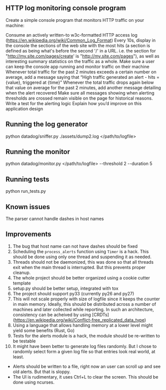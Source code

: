## HTTP log monitoring console program ##

Create a simple console program that monitors HTTP traffic on your machine:

Consume an actively written-to w3c-formatted HTTP access log (https://en.wikipedia.org/wiki/Common_Log_Format)
Every 10s, display in the console the sections of the web site with the most hits (a section is defined as being what's before the second '/' in a URL. i.e. the section for "http://my.site.com/pages/create' is "http://my.site.com/pages"), as well as interesting summary statistics on the traffic as a whole.
Make sure a user can keep the console app running and monitor traffic on their machine
Whenever total traffic for the past 2 minutes exceeds a certain number on average, add a message saying that “High traffic generated an alert - hits = {value}, triggered at {time}”
Whenever the total traffic drops again below that value on average for the past 2 minutes, add another message detailing when the alert recovered
Make sure all messages showing when alerting thresholds are crossed remain visible on the page for historical reasons.
Write a test for the alerting logic
Explain how you’d improve on this application design

## Running the log generator ##
python datadog/sniffer.py ./assets/dump2.log </path/to/logfile>

## Running the monitor ##
python datadog/monitor.py </path/to/logfile> --threshold 2 --duration 5

## Running tests ##
python run_tests.py

## Known issues ##
The parser cannot handle dashes in host names

## Improvements ##
1. The bug that host name can not have dashes should be fixed
2. Scheduling the `process_alerts` function using `Timer` is a hack. This should be done using only one thread and suspending it as needed.
3. Threads should not be daemonized, this was done so that all threads exit when the main thread is interrupted. But this prevents proper cleanup.
4. The whole project should be better organized using a cookie cutter template
5. setup.py should be better setup, integrated with tox
6. The project should support py33 (currently py26 and py27)
7. This will not scale properly with size of logfile since it keeps the counter in main memory. Ideally, this should be distributed across a number of machines and later collected while reporting. In such an architecture, consistency can be acheived by using [CRDTs] (https://en.wikipedia.org/wiki/Conflict-free_replicated_data_type)
8. Using a language that allows handling memory at a lower level might yield some benefits (Rust, Go)
9. Tests for the alerts module is a hack, the module should be re-written to be testable
10. It might have been better to generate log files randomly. But I chose to randomly select form a given log file so that entries look real world, at least.
* Alerts should be written to a file, right now an user can scroll up and see old alerts. But that is sloppy.
* The UI is rudimentary, it uses Ctrl+L to clear the screen. This should be done using ncurses.
